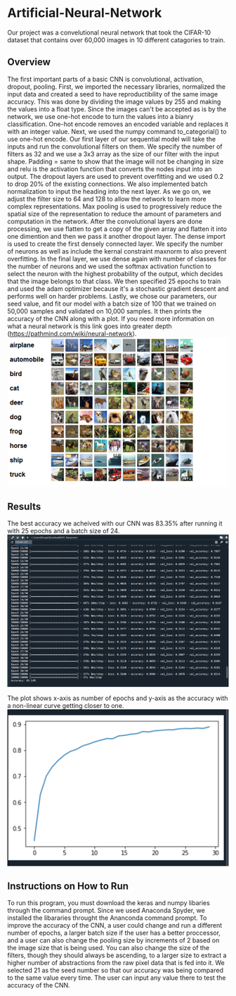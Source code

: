 # Artificial-Neural-Network
Our project was a convelutional neural network that took the CIFAR-10 dataset that contains over 60,000 images in 10 different catagories to train. 

## Overview
The first important parts of a basic CNN is convolutional, activation, dropout, pooling. First, we imported the necessary libraries, normalized the input data and created a seed to have reproductibility of the same image accuracy. This was done by dividing the image values by 255 and making the values into a float type. Since the images can't be accepted as is by the network, we use one-hot encode to turn the values into a bianry classification. One-hot encode removes an encoded variable and replaces it with an integer value. Next, we used the numpy command to_categorial() to use one-hot encode. Our first layer of our sequential model will take the inputs and run the convolutional filters on them. We specify the number of filters as 32 and we use a 3x3 array as the size of our filter with the input shape. Padding = same to show that the image will not be changing in size and relu is the activation function that converts the nodes input into an output. The dropout layers are used to prevent overfitting and we used 0.2 to drop 20% of the existing connections. We also implemented batch normalization to input the heading into the next layer. As we go on, we adjust the filter size to 64 and 128 to allow the network to learn more complex representations. Max pooling is used to progressively reduce the spatial size of the representation to reduce the amount of parameters and computation in the network. After the convolutional layers are done processing, we use flatten to get a copy of the given array and flatten it into one dimention and then we pass it another dropout layer. The dense import is used to create the first densely connected layer. We specify the number of neurons as well as include the kernal constraint maxnorm to also prevent overfitting. In the final layer, we use dense again with number of classes for the number of neurons and we used the softmax activation function to select the neuron with the highest probability of the output, which decides that the image belongs to that class. We then specified 25 epochs to train and used the adam optimizer because it's a stochastic gradient descent and performs well on harder problems.  Lastly, we chose our parameters, our seed value, and fit our model with a batch size of 100 that we trained on 50,000 samples and validated on 10,000 samples. It then prints the accuracy of the CNN along with a plot. If you need more information on what a neural network is this link goes into greater depth (https://pathmind.com/wiki/neural-network).
![alt text](https://github.com/morgankdickinson/Artificial-Neural-Network/blob/master/NN_Pictures/keras_dataset.png "Keras dataset")

## Results
The best accuracy we acheived with our CNN was 83.35% after running it with 25 epochs and a batch size of 24. 
![alt text](https://github.com/morgankdickinson/Artificial-Neural-Network/blob/master/NN_Pictures/Screenshot%20(87).png "Accuracy result after seed = 21, 30 epochs and a batch size of 100")

The plot shows x-axis as number of epochs and y-axis as the accuracy with a non-linear curve getting closer to one.
![alt text](https://github.com/morgankdickinson/Artificial-Neural-Network/blob/master/NN_Pictures/Screenshot%20(89).png "Accuracy Plot")

## Instructions on How to Run
To run this program, you must download the keras and numpy libaries through the command prompt. Since we used Anaconda Spyder, we installed the libararies throught the Ananconda command prompt. To improve the accuracy of the CNN, a user could change and run a different number of epochs, a larger batch size if the user has a better proccessor, and a user can also change the pooling size by increments of 2 based on the image size that is being used. You can also change the size of the filters, though they should always be ascending, to a larger size to extract a higher number of abstractions from the raw pixel data that is fed into it. We selected 21 as the seed number so that our accuracy was being compared to the same value every time. The user can input any value there to test the accuracy of the CNN. 
